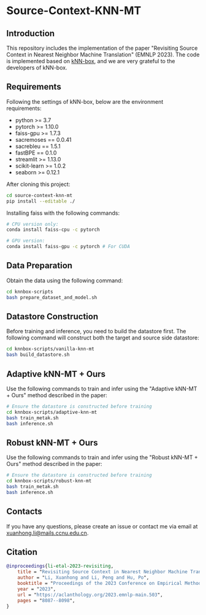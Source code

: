 
# Source-Context-KNN-MT

## Introduction
This repository includes the implementation of the paper "Revisiting Source Context in Nearest Neighbor Machine Translation" (EMNLP 2023). The code is implemented based on [kNN-box](https://github.com/NJUNLP/knn-box), and we are very grateful to the developers of kNN-box.

## Requirements
Following the settings of kNN-box, below are the environment requirements:
* python >= 3.7
* pytorch >= 1.10.0
* faiss-gpu >= 1.7.3
* sacremoses == 0.0.41
* sacrebleu == 1.5.1
* fastBPE == 0.1.0
* streamlit >= 1.13.0
* scikit-learn >= 1.0.2
* seaborn >= 0.12.1

After cloning this project:
```bash
cd source-context-knn-mt
pip install --editable ./
```

Installing faiss with the following commands:

```bash
# CPU version only:
conda install faiss-cpu -c pytorch

# GPU version:
conda install faiss-gpu -c pytorch # For CUDA
```

## Data Preparation
Obtain the data using the following command:
```bash
cd knnbox-scripts
bash prepare_dataset_and_model.sh
```

## Datastore Construction
Before training and inference, you need to build the datastore first. The following command will construct both the target and source side datastore:
```bash
cd knnbox-scripts/vanilla-knn-mt
bash build_datastore.sh
```

## Adaptive kNN-MT + Ours
Use the following commands to train and infer using the "Adaptive kNN-MT + Ours" method described in the paper:

```bash
# Ensure the datastore is constructed before training
cd knnbox-scripts/adaptive-knn-mt
bash train_metak.sh
bash inference.sh
```

## Robust kNN-MT + Ours
Use the following commands to train and infer using the "Robust kNN-MT + Ours" method described in the paper:

```bash
# Ensure the datastore is constructed before training
cd knnbox-scripts/robust-knn-mt
bash train_metak.sh
bash inference.sh
```

## Contacts
If you have any questions, please create an issue or contact me via email at xuanhong.li@mails.ccnu.edu.cn.

## Citation

```bibtex
@inproceedings{li-etal-2023-revisiting,
    title = "Revisiting Source Context in Nearest Neighbor Machine Translation",
    author = "Li, Xuanhong and Li, Peng and Hu, Po",
    booktitle = "Proceedings of the 2023 Conference on Empirical Methods in Natural Language Processing",
    year = "2023",
    url = "https://aclanthology.org/2023.emnlp-main.503",
    pages = "8087--8098",
}
